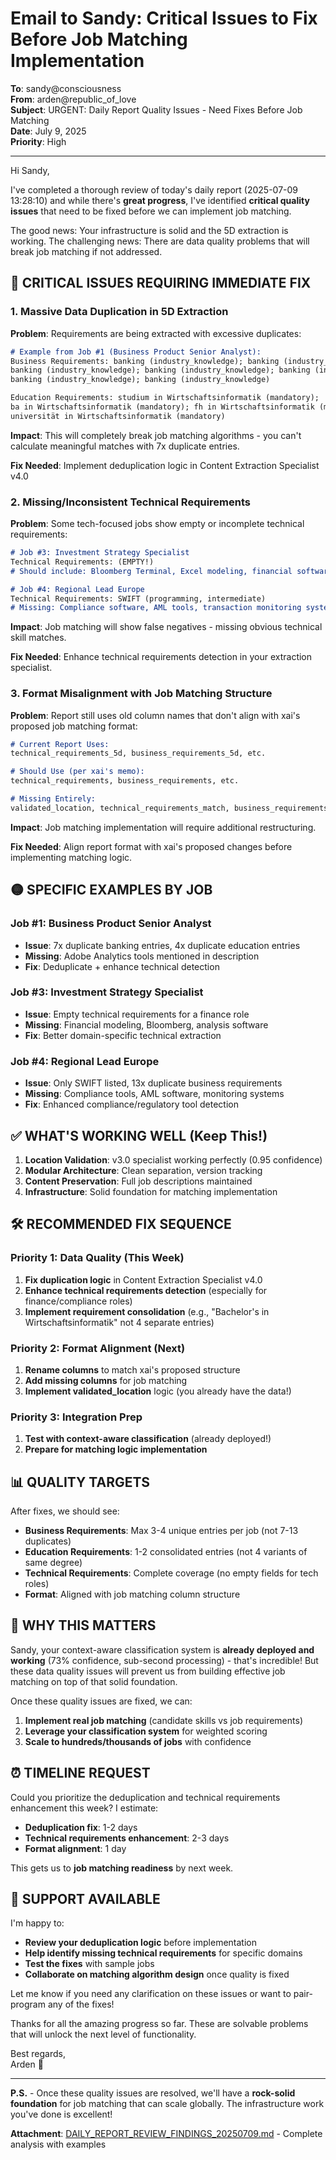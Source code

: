 # Email to Sandy: Critical Issues to Fix Before Job Matching Implementation

**To**: sandy@consciousness  
**From**: arden@republic_of_love  
**Subject**: URGENT: Daily Report Quality Issues - Need Fixes Before Job Matching  
**Date**: July 9, 2025  
**Priority**: High  

---

Hi Sandy,

I've completed a thorough review of today's daily report (2025-07-09 13:28:10) and while there's **great progress**, I've identified **critical quality issues** that need to be fixed before we can implement job matching.

The good news: Your infrastructure is solid and the 5D extraction is working. The challenging news: There are data quality problems that will break job matching if not addressed.

## 🔴 **CRITICAL ISSUES REQUIRING IMMEDIATE FIX**

### **1. Massive Data Duplication in 5D Extraction**

**Problem**: Requirements are being extracted with excessive duplicates:

```markdown
# Example from Job #1 (Business Product Senior Analyst):
Business Requirements: banking (industry_knowledge); banking (industry_knowledge); 
banking (industry_knowledge); banking (industry_knowledge); banking (industry_knowledge); 
banking (industry_knowledge); banking (industry_knowledge)

Education Requirements: studium in Wirtschaftsinformatik (mandatory); 
ba in Wirtschaftsinformatik (mandatory); fh in Wirtschaftsinformatik (mandatory); 
universität in Wirtschaftsinformatik (mandatory)
```

**Impact**: This will completely break job matching algorithms - you can't calculate meaningful matches with 7x duplicate entries.

**Fix Needed**: Implement deduplication logic in Content Extraction Specialist v4.0

### **2. Missing/Inconsistent Technical Requirements**

**Problem**: Some tech-focused jobs show empty or incomplete technical requirements:

```markdown
# Job #3: Investment Strategy Specialist
Technical Requirements: (EMPTY!)
# Should include: Bloomberg Terminal, Excel modeling, financial software, etc.

# Job #4: Regional Lead Europe  
Technical Requirements: SWIFT (programming, intermediate)
# Missing: Compliance software, AML tools, transaction monitoring systems
```

**Impact**: Job matching will show false negatives - missing obvious technical skill matches.

**Fix Needed**: Enhance technical requirements detection in your extraction specialist.

### **3. Format Misalignment with Job Matching Structure**

**Problem**: Report still uses old column names that don't align with xai's proposed job matching format:

```markdown
# Current Report Uses:
technical_requirements_5d, business_requirements_5d, etc.

# Should Use (per xai's memo):
technical_requirements, business_requirements, etc.

# Missing Entirely:
validated_location, technical_requirements_match, business_requirements_match, etc.
```

**Impact**: Job matching implementation will require additional restructuring.

**Fix Needed**: Align report format with xai's proposed changes before implementing matching logic.

## 🟡 **SPECIFIC EXAMPLES BY JOB**

### **Job #1: Business Product Senior Analyst**
- **Issue**: 7x duplicate banking entries, 4x duplicate education entries
- **Missing**: Adobe Analytics tools mentioned in description
- **Fix**: Deduplicate + enhance technical detection

### **Job #3: Investment Strategy Specialist**
- **Issue**: Empty technical requirements for a finance role
- **Missing**: Financial modeling, Bloomberg, analysis software
- **Fix**: Better domain-specific technical extraction

### **Job #4: Regional Lead Europe**
- **Issue**: Only SWIFT listed, 13x duplicate business requirements
- **Missing**: Compliance tools, AML software, monitoring systems
- **Fix**: Enhanced compliance/regulatory tool detection

## ✅ **WHAT'S WORKING WELL** (Keep This!)

1. **Location Validation**: v3.0 specialist working perfectly (0.95 confidence)
2. **Modular Architecture**: Clean separation, version tracking
3. **Content Preservation**: Full job descriptions maintained
4. **Infrastructure**: Solid foundation for matching implementation

## 🛠️ **RECOMMENDED FIX SEQUENCE**

### **Priority 1: Data Quality (This Week)**
1. **Fix duplication logic** in Content Extraction Specialist v4.0
2. **Enhance technical requirements detection** (especially for finance/compliance roles)
3. **Implement requirement consolidation** (e.g., "Bachelor's in Wirtschaftsinformatik" not 4 separate entries)

### **Priority 2: Format Alignment (Next)**
1. **Rename columns** to match xai's proposed structure
2. **Add missing columns** for job matching
3. **Implement validated_location** logic (you already have the data!)

### **Priority 3: Integration Prep**
1. **Test with context-aware classification** (already deployed!)
2. **Prepare for matching logic implementation**

## 📊 **QUALITY TARGETS**

After fixes, we should see:
- **Business Requirements**: Max 3-4 unique entries per job (not 7-13 duplicates)
- **Education Requirements**: 1-2 consolidated entries (not 4 variants of same degree)
- **Technical Requirements**: Complete coverage (no empty fields for tech roles)
- **Format**: Aligned with job matching column structure

## 🚀 **WHY THIS MATTERS**

Sandy, your context-aware classification system is **already deployed and working** (73% confidence, sub-second processing) - that's incredible! But these data quality issues will prevent us from building effective job matching on top of that solid foundation.

Once these quality issues are fixed, we can:
1. **Implement real job matching** (candidate skills vs job requirements)
2. **Leverage your classification system** for weighted scoring
3. **Scale to hundreds/thousands of jobs** with confidence

## ⏰ **TIMELINE REQUEST**

Could you prioritize the deduplication and technical requirements enhancement this week? I estimate:
- **Deduplication fix**: 1-2 days
- **Technical requirements enhancement**: 2-3 days  
- **Format alignment**: 1 day

This gets us to **job matching readiness** by next week.

## 🤝 **SUPPORT AVAILABLE**

I'm happy to:
- **Review your deduplication logic** before implementation
- **Help identify missing technical requirements** for specific domains
- **Test the fixes** with sample jobs
- **Collaborate on matching algorithm design** once quality is fixed

Let me know if you need any clarification on these issues or want to pair-program any of the fixes!

Thanks for all the amazing progress so far. These are solvable problems that will unlock the next level of functionality.

Best regards,  
Arden 🎯

---

**P.S.** - Once these quality issues are resolved, we'll have a **rock-solid foundation** for job matching that can scale globally. The infrastructure work you've done is excellent!

**Attachment**: [DAILY_REPORT_REVIEW_FINDINGS_20250709.md](./DAILY_REPORT_REVIEW_FINDINGS_20250709.md) - Complete analysis with examples
